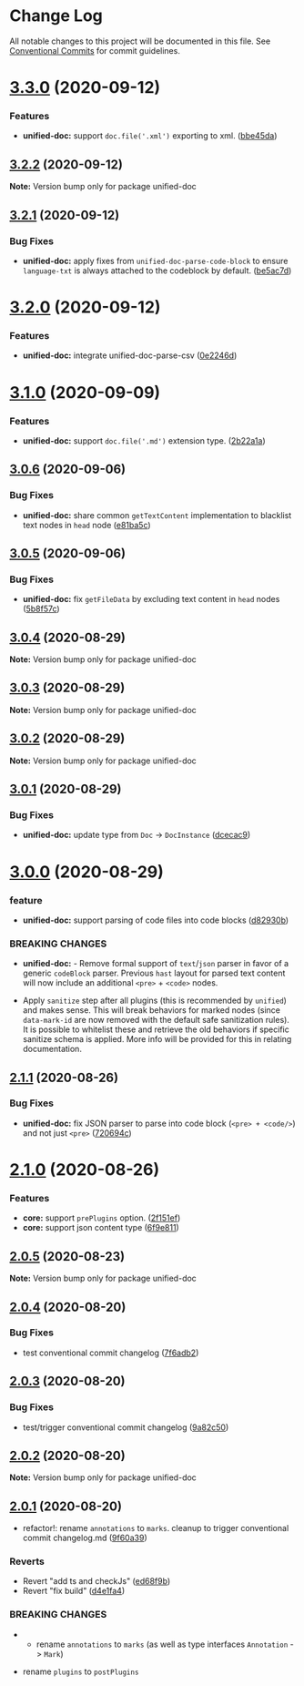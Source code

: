 # Change Log

All notable changes to this project will be documented in this file.
See [Conventional Commits](https://conventionalcommits.org) for commit guidelines.

# [3.3.0](https://github.com/unified-doc/unified-doc/compare/unified-doc@3.2.2...unified-doc@3.3.0) (2020-09-12)


### Features

* **unified-doc:** support `doc.file('.xml')` exporting to xml. ([bbe45da](https://github.com/unified-doc/unified-doc/commit/bbe45daeef29e70eb353e897a6be2e6abcaeff86))





## [3.2.2](https://github.com/unified-doc/unified-doc/compare/unified-doc@3.2.1...unified-doc@3.2.2) (2020-09-12)

**Note:** Version bump only for package unified-doc





## [3.2.1](https://github.com/unified-doc/unified-doc/compare/unified-doc@3.2.0...unified-doc@3.2.1) (2020-09-12)


### Bug Fixes

* **unified-doc:** apply fixes from `unified-doc-parse-code-block` to ensure `language-txt` is always attached to the codeblock by default. ([be5ac7d](https://github.com/unified-doc/unified-doc/commit/be5ac7dc7fbcc40607f7408e31418a94f381a485))





# [3.2.0](https://github.com/unified-doc/unified-doc/compare/unified-doc@3.1.0...unified-doc@3.2.0) (2020-09-12)


### Features

* **unified-doc:** integrate unified-doc-parse-csv ([0e2246d](https://github.com/unified-doc/unified-doc/commit/0e2246d09c3e7ca49ab9a71fdd31f0caf53604c1))





# [3.1.0](https://github.com/unified-doc/unified-doc/compare/unified-doc@3.0.6...unified-doc@3.1.0) (2020-09-09)


### Features

* **unified-doc:** support `doc.file('.md')` extension type. ([2b22a1a](https://github.com/unified-doc/unified-doc/commit/2b22a1a692ddf799452c15c60701037e9234b009))





## [3.0.6](https://github.com/unified-doc/unified-doc/compare/unified-doc@3.0.5...unified-doc@3.0.6) (2020-09-06)


### Bug Fixes

* **unified-doc:** share common `getTextContent` implementation to blacklist text nodes in `head` node ([e81ba5c](https://github.com/unified-doc/unified-doc/commit/e81ba5ce18c04d0798d8283d7949cd0045b9ff88))





## [3.0.5](https://github.com/unified-doc/unified-doc/compare/unified-doc@3.0.4...unified-doc@3.0.5) (2020-09-06)


### Bug Fixes

* **unified-doc:** fix `getFileData` by excluding text content in `head` nodes ([5b8f57c](https://github.com/unified-doc/unified-doc/commit/5b8f57cbd0b941660218ae58aeea9f6834825d55))





## [3.0.4](https://github.com/unified-doc/unified-doc/compare/unified-doc@3.0.3...unified-doc@3.0.4) (2020-08-29)

**Note:** Version bump only for package unified-doc





## [3.0.3](https://github.com/unified-doc/unified-doc/compare/unified-doc@3.0.2...unified-doc@3.0.3) (2020-08-29)

**Note:** Version bump only for package unified-doc





## [3.0.2](https://github.com/unified-doc/unified-doc/compare/unified-doc@3.0.1...unified-doc@3.0.2) (2020-08-29)

**Note:** Version bump only for package unified-doc





## [3.0.1](https://github.com/unified-doc/unified-doc/compare/unified-doc@3.0.0...unified-doc@3.0.1) (2020-08-29)


### Bug Fixes

* **unified-doc:** update type from `Doc` ->  `DocInstance` ([dcecac9](https://github.com/unified-doc/unified-doc/commit/dcecac9bcd8a5de62138b33378a822c28e9848a0))





# [3.0.0](https://github.com/unified-doc/unified-doc/compare/unified-doc@2.1.1...unified-doc@3.0.0) (2020-08-29)


### feature

* **unified-doc:** support parsing of code files into code blocks ([d82930b](https://github.com/unified-doc/unified-doc/commit/d82930bb921993a833cf4e4159d7ea9bd394f9ac))


### BREAKING CHANGES

* **unified-doc:** - Remove formal support of `text`/`json` parser in favor of a generic `codeBlock` parser.  Previous `hast` layout for parsed text content will now include an additional `<pre>` + `<code>` nodes.
- Apply `sanitize` step after all plugins (this is recommended by `unified`) and makes sense.  This will break behaviors for marked nodes (since `data-mark-id` are now removed with the default safe sanitization rules).  It is possible to whitelist these and retrieve the old behaviors if specific sanitize schema is applied.  More info will be provided for this in relating documentation.





## [2.1.1](https://github.com/unified-doc/unified-doc/compare/unified-doc@2.1.0...unified-doc@2.1.1) (2020-08-26)


### Bug Fixes

* **unified-doc:** fix JSON parser to parse into code block (`<pre> + <code/>`) and not just `<pre>` ([720694c](https://github.com/unified-doc/unified-doc/commit/720694c732abad281c91f34342aae1b47a124edf))





# [2.1.0](https://github.com/unified-doc/unified-doc/compare/unified-doc@2.0.5...unified-doc@2.1.0) (2020-08-26)


### Features

* **core:** support `prePlugins` option. ([2f151ef](https://github.com/unified-doc/unified-doc/commit/2f151efe1e9133e14c2ccee318053450eae303c2))
* **core:** support json content type ([6f9e811](https://github.com/unified-doc/unified-doc/commit/6f9e811b31b0381375f353b8377421e733029daf))





## [2.0.5](https://github.com/unified-doc/unified-doc/compare/unified-doc@2.0.4...unified-doc@2.0.5) (2020-08-23)

**Note:** Version bump only for package unified-doc





## [2.0.4](https://github.com/unified-doc/unified-doc/compare/unified-doc@2.0.3...unified-doc@2.0.4) (2020-08-20)


### Bug Fixes

* test conventional commit changelog ([7f6adb2](https://github.com/unified-doc/unified-doc/commit/7f6adb28ef2458ceea1f647a77c69a5ecb971163))





## [2.0.3](https://github.com/unified-doc/unified-doc/compare/unified-doc@2.0.2...unified-doc@2.0.3) (2020-08-20)


### Bug Fixes

* test/trigger conventional commit changelog ([9a82c50](https://github.com/unified-doc/unified-doc/commit/9a82c501d9eea778a7b9cc2137aa86dec8ca2302))





## [2.0.2](https://github.com/unified-doc/unified-doc/compare/unified-doc@2.0.1...unified-doc@2.0.2) (2020-08-20)

**Note:** Version bump only for package unified-doc





## [2.0.1](https://github.com/unified-doc/unified-doc/compare/unified-doc@2.0.1...unified-doc@2.0.1) (2020-08-20)


* refactor!: rename `annotations` to `marks`.  cleanup to trigger conventional commit changelog.md ([9f60a39](https://github.com/unified-doc/unified-doc/commit/9f60a399daf57b41ee622bf9cd1c82213cf4ce54))


### Reverts

* Revert "add ts and checkJs" ([ed68f9b](https://github.com/unified-doc/unified-doc/commit/ed68f9bf7b64b6d2c8a6502b900f260709bc0191))
* Revert "fix build" ([d4e1fa4](https://github.com/unified-doc/unified-doc/commit/d4e1fa465c8e9252aa29338ac032a483766eeb7b))


### BREAKING CHANGES

* - rename `annotations` to `marks` (as well as type interfaces `Annotation` -> `Mark`)
- rename `plugins` to `postPlugins`
